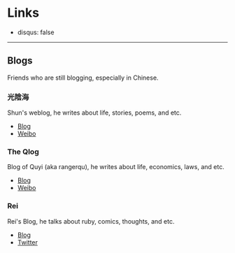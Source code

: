 # Links

- disqus: false

------


## Blogs

Friends who are still blogging, especially in Chinese.

### 光陰海

Shun's weblog, he writes about life, stories, poems, and etc.

- [Blog](http://blog.lishun.me/)
- [Weibo](http://weibo.com/riverscn)

### The Qlog

Blog of Quyi (aka rangerqu), he writes about life, economics, laws, and etc.

- [Blog](http://imquyi.com/blog/)
- [Weibo](http://weibo.com/rangerqu)


### Rei

Rei's Blog, he talks about ruby, comics, thoughts, and etc.

- [Blog](http://chloerei.com/)
- [Twitter](https://twitter.com/chloerei)

